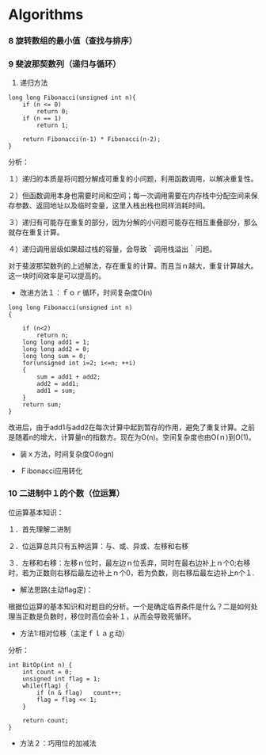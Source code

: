 # Algorithms

### 8 旋转数组的最小值（查找与排序）

### 9 斐波那契数列（递归与循环）

1. 递归方法
```
long long Fibonacci(unsigned int n){
    if (n <= 0)
        return 0;
    if (n == 1)
        return 1;
    
    return Fibonacci(n-1) * Fibonacci(n-2);
}
```
分析：　

１）递归的本质是将问题分解成可重复的小问题，利用函数调用，以解决重复性。

２）但函数调用本身也需要时间和空间；每一次调用需要在内存栈中分配空间来保存参数、返回地址以及临时变量，这里入栈出栈也同样消耗时间。

３）递归有可能存在重复的部分，因为分解的小问题可能存在相互重叠部分，那么就存在重复计算。

４）递归调用层级如果超过栈的容量，会导致｀调用栈溢出｀问题。

对于斐波那契数列的上述解法，存在重复的计算。而且当ｎ越大，重复计算越大。这一块时间效率是可以提高的。


* 改进方法１：ｆｏｒ循环，时间复杂度O(n)
```
long long Fibonacci(unsigned int n)
{
    
    if (n<2)
        return n;
    long long add1 = 1;
    long long add2 = 0;
    long long sum = 0;
    for(unsigned int i=2; i<=n; ++i)
    {
        sum = add1 + add2;
        add2 = add1;
        add1 = sum;
    }
    return sum;
}
```
改进后，由于add1与add2在每次计算中起到暂存的作用，避免了重复计算。之前是随着n的增大，计算量n的指数方。现在为O(n)。空间复杂度也由O(ｎ)到O(1)。

* 装ｘ方法，时间复杂度O(logn)


* Ｆibonacci应用转化


### 10 二进制中１的个数（位运算）

位运算基本知识：

１．首先理解二进制

２．位运算总共只有五种运算：与、或、异或、左移和右移

３．左移和右移：左移ｎ位时，最左边ｎ位丢弃，同时在最右边补上ｎ个0;右移时，若为正数则右移后最左边补上ｎ个0，若为负数，则右移后最左边补上n个１.

* 解法思路(主动flag定)：

根据位运算的基本知识和对题目的分析。一个是确定临界条件是什么？二是如何处理当正数是负数时，移位时高位会补１，从而会导致死循环。

* 方法1:相对位移（主定ｆｌａｇ动）

分析：

```
int BitOp(int n) {
    int count = 0;
    unsigned int flag = 1;
    while(flag) {
        if (n & flag)   count++;
        flag = flag << 1;
    }
    
    return count;
}
```


* 方法２：巧用位的加减法
